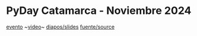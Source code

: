 # PyDay Catamarca - Noviembre 2024

[evento](https://eventos.python.org.ar/events/PyDayCatamarca/)
~[video]()~
[diapos/slides](https://slides.saxa.xyz/slides/pyday_catamarca_2024/slides)
[fuente/source](https://github.com/akielbowicz/pyday-catamarca-2024/)